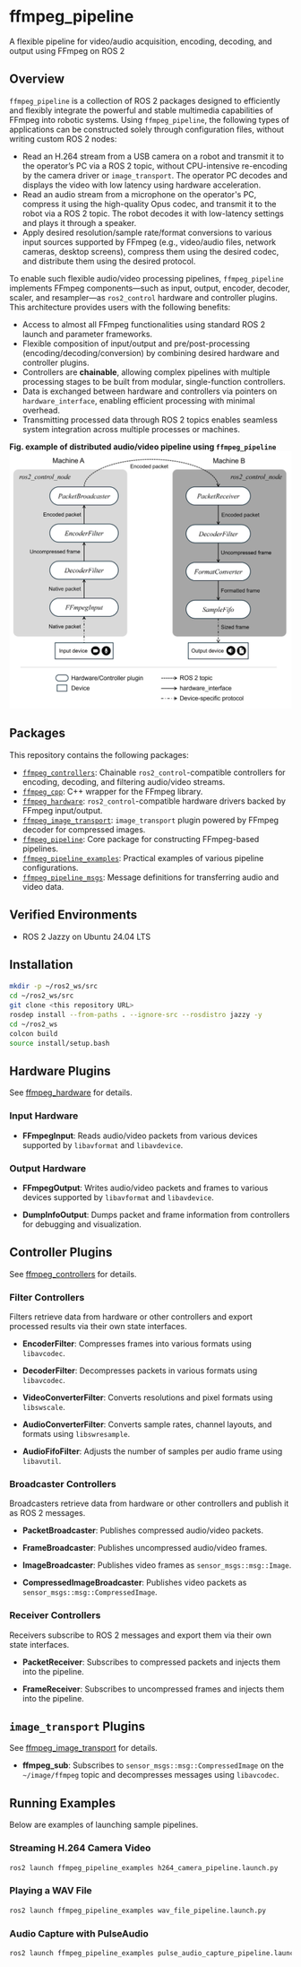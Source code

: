 # ffmpeg_pipeline

A flexible pipeline for video/audio acquisition, encoding, decoding, and output using FFmpeg on ROS 2

## Overview

`ffmpeg_pipeline` is a collection of ROS 2 packages designed to efficiently and flexibly integrate the powerful and stable multimedia capabilities of FFmpeg into robotic systems. Using `ffmpeg_pipeline`, the following types of applications can be constructed solely through configuration files, without writing custom ROS 2 nodes:

* Read an H.264 stream from a USB camera on a robot and transmit it to the operator’s PC via a ROS 2 topic, without CPU-intensive re-encoding by the camera driver or `image_transport`. The operator PC decodes and displays the video with low latency using hardware acceleration.
* Read an audio stream from a microphone on the operator's PC, compress it using the high-quality Opus codec, and transmit it to the robot via a ROS 2 topic. The robot decodes it with low-latency settings and plays it through a speaker.
* Apply desired resolution/sample rate/format conversions to various input sources supported by FFmpeg (e.g., video/audio files, network cameras, desktop screens), compress them using the desired codec, and distribute them using the desired protocol.

To enable such flexible audio/video processing pipelines, `ffmpeg_pipeline` implements FFmpeg components—such as input, output, encoder, decoder, scaler, and resampler—as `ros2_control` hardware and controller plugins. This architecture provides users with the following benefits:

* Access to almost all FFmpeg functionalities using standard ROS 2 launch and parameter frameworks.
* Flexible composition of input/output and pre/post-processing (encoding/decoding/conversion) by combining desired hardware and controller plugins.
* Controllers are **chainable**, allowing complex pipelines with multiple processing stages to be built from modular, single-function controllers.
* Data is exchanged between hardware and controllers via pointers on `hardware_interface`, enabling efficient processing with minimal overhead.
* Transmitting processed data through ROS 2 topics enables seamless system integration across multiple processes or machines.

**Fig. example of distributed audio/video pipeline using `ffmpeg_pipeline`** 
![](https://raw.githubusercontent.com/yoshito-n-students/ffmpeg_pipeline/refs/heads/images/images/example_for_overview.png?token=GHSAT0AAAAAADAFMENRGEGJVTPUGXRDYA5M2BBXKTA)

## Packages

This repository contains the following packages:

* [`ffmpeg_controllers`](ffmpeg_controller): Chainable `ros2_control`-compatible controllers for encoding, decoding, and filtering audio/video streams.
* [`ffmpeg_cpp`](ffmpeg_cpp): C++ wrapper for the FFmpeg library.
* [`ffmpeg_hardware`](ffmpeg_hardware): `ros2_control`-compatible hardware drivers backed by FFmpeg input/output.
* [`ffmpeg_image_transport`](ffmpeg_image_transport): `image_transport` plugin powered by FFmpeg decoder for compressed images.
* [`ffmpeg_pipeline`](ffmpeg_pipeline): Core package for constructing FFmpeg-based pipelines.
* [`ffmpeg_pipeline_examples`](ffmpeg_pipeline_examples): Practical examples of various pipeline configurations.
* [`ffmpeg_pipeline_msgs`](ffmpeg_pipeline_msgs): Message definitions for transferring audio and video data.

## Verified Environments

* ROS 2 Jazzy on Ubuntu 24.04 LTS

## Installation

```bash
mkdir -p ~/ros2_ws/src
cd ~/ros2_ws/src
git clone <this repository URL>
rosdep install --from-paths . --ignore-src --rosdistro jazzy -y
cd ~/ros2_ws
colcon build
source install/setup.bash
```

## Hardware Plugins

See [ffmpeg_hardware](ffmpeg_hardware) for details.

### Input Hardware

* **FFmpegInput**: Reads audio/video packets from various devices supported by `libavformat` and `libavdevice`.

### Output Hardware

* **FFmpegOutput**: Writes audio/video packets and frames to various devices supported by `libavformat` and `libavdevice`.

* **DumpInfoOutput**: Dumps packet and frame information from controllers for debugging and visualization.

## Controller Plugins

See [ffmpeg_controllers](ffmpeg_controller) for details.

### Filter Controllers

Filters retrieve data from hardware or other controllers and export processed results via their own state interfaces.

* **EncoderFilter**: Compresses frames into various formats using `libavcodec`.

* **DecoderFilter**: Decompresses packets in various formats using `libavcodec`.

* **VideoConverterFilter**: Converts resolutions and pixel formats using `libswscale`.

* **AudioConverterFilter**: Converts sample rates, channel layouts, and formats using `libswresample`.

* **AudioFifoFilter**: Adjusts the number of samples per audio frame using `libavutil`.

### Broadcaster Controllers

Broadcasters retrieve data from hardware or other controllers and publish it as ROS 2 messages.

* **PacketBroadcaster**: Publishes compressed audio/video packets.

* **FrameBroadcaster**: Publishes uncompressed audio/video frames.

* **ImageBroadcaster**: Publishes video frames as `sensor_msgs::msg::Image`.

* **CompressedImageBroadcaster**: Publishes video packets as `sensor_msgs::msg::CompressedImage`.

### Receiver Controllers

Receivers subscribe to ROS 2 messages and export them via their own state interfaces.

* **PacketReceiver**: Subscribes to compressed packets and injects them into the pipeline.

* **FrameReceiver**: Subscribes to uncompressed frames and injects them into the pipeline.

## `image_transport` Plugins

See [ffmpeg_image_transport](ffmpeg_image_transport) for details.

* **ffmpeg_sub**: Subscribes to `sensor_msgs::msg::CompressedImage` on the `~/image/ffmpeg` topic and decompresses messages using `libavcodec`.

## Running Examples

Below are examples of launching sample pipelines.

### Streaming H.264 Camera Video

```bash
ros2 launch ffmpeg_pipeline_examples h264_camera_pipeline.launch.py
```

### Playing a WAV File

```bash
ros2 launch ffmpeg_pipeline_examples wav_file_pipeline.launch.py
```

### Audio Capture with PulseAudio

```bash
ros2 launch ffmpeg_pipeline_examples pulse_audio_capture_pipeline.launch.py
```